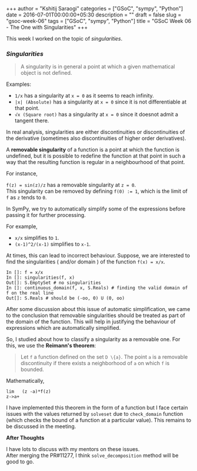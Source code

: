 +++
author = "Kshitij Saraogi"
categories = ["GSoC", "sympy", "Python"]
date = 2016-07-01T00:00:00+05:30
description = ""
draft = false
slug = "gsoc-week-06"
tags = ["GSoC", "sympy", "Python"]
title = "GSoC Week 06 - The One with Singularities"
+++



This week I worked on the topic of *singularities*.


### ***Singularities***

> A singularity is in general a point at which a given mathematical object is not defined.

Examples:

- `1/x` has a singularity at `x = 0` as it seems to reach infinity.
- `|x| (Absolute)` has a singularity at `x = 0` since it is not differentiable at that point.
- `√x (Square root)` has a singularity at `x = 0` since it doesnot admit a tangent there.

In real analysis, singularities are either discontinuities or discontinuities of
the derivative (sometimes also discontinuities of higher order derivatives).

A **removable singularity** of a function is a point at which the function is undefined, 
but it is possible to redefine the function at that point in such a way that the resulting 
function is regular in a neighbourhood of that point.

For instance, 

`f(z) = sin(z)/z` has a removable singularity at `z = 0`.  
This singularity can be removed by defining `f(0) := 1`, which is the limit of `f` as `z` tends to `0`.

In SymPy, we try to automatically simplify some of the expressions before passing it for
further processing.

For example,

- `x/x` simplifies to `1`.
- `(x-1)^2/(x-1)` simplifies to `x-1`.

At times, this can lead to incorrect behaviour.
Suppose, we are interested to find the singularities ( and/or domain ) of the function `f(x) = x/x`.

```
In []: f = x/x
In []: singularities(f, x)
Out[]: S.EmptySet # no singularities
In []: continuous_domain(f, x, S.Reals) # finding the valid domain of f on the real line
Out[]: S.Reals # should be (-oo, 0) U (0, oo)
```

After some discussion about this issue of automatic simplification, we came to the
conclusion that removable singularities should be treated as part of the domain of the function.
This will help in justifying the behaviour of expressions which are automatically simplified.

So, I studied about how to classify a singularity as a removable one.
For this, we use the **Reimann's theorem**:

>  Let `f` a function defined on the set `D \{a}`.
   The point `a` is a removable discontinuity if there exists a neighborhood of `a` on which `f` is bounded.

Mathematically,

`lim   (z -a)*f(z)`  
`z->a+` 

I have implemented this theorem in the form of a function but I face certain issues with
the values returned by `solveset` due to `check_domain` function (which checks the bound of a 
function at a particular value). This remains to be discussed in the meeting.


**After Thoughts**

I have lots to discuss with my mentors on these issues.  
After merging the PR#11277, I think `solve_decomposition` method will be good to go.
